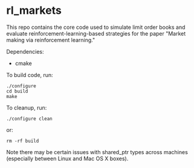 # rl_markets

This repo contains the core code used to simulate limit order books and
evaluate reinforcement-learning-based strategies for the paper "Market making
via reinforcement learning."

Dependencies:
- cmake

To build code, run:

    ./configure
    cd build
    make

To cleanup, run:

    ./configure clean

or:

    rm -rf build


Note there may be certain issues with shared_ptr types across machines
(especially between Linux and Mac OS X boxes).
